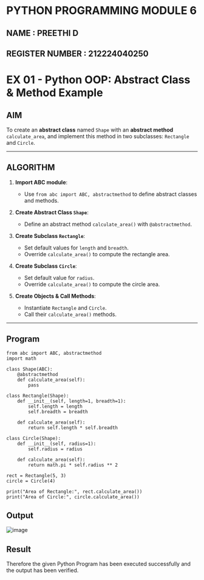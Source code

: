 # PYTHON PROGRAMMING MODULE 6
## NAME : PREETHI D
## REGISTER NUMBER : 212224040250

# EX 01 - Python OOP: Abstract Class & Method Example

##  AIM

To create an **abstract class** named `Shape` with an **abstract method** `calculate_area`, and implement this method in two subclasses: `Rectangle` and `Circle`.

---

##  ALGORITHM

1. **Import ABC module**:
   - Use `from abc import ABC, abstractmethod` to define abstract classes and methods.

2. **Create Abstract Class `Shape`**:
   - Define an abstract method `calculate_area()` with `@abstractmethod`.

3. **Create Subclass `Rectangle`**:
   - Set default values for `length` and `breadth`.
   - Override `calculate_area()` to compute the rectangle area.

4. **Create Subclass `Circle`**:
   - Set default value for `radius`.
   - Override `calculate_area()` to compute the circle area.

5. **Create Objects & Call Methods**:
   - Instantiate `Rectangle` and `Circle`.
   - Call their `calculate_area()` methods.

---

##  Program
```
from abc import ABC, abstractmethod
import math

class Shape(ABC):
    @abstractmethod
    def calculate_area(self):
        pass

class Rectangle(Shape):
    def __init__(self, length=1, breadth=1):
        self.length = length
        self.breadth = breadth

    def calculate_area(self):
        return self.length * self.breadth

class Circle(Shape):
    def __init__(self, radius=1):
        self.radius = radius

    def calculate_area(self):
        return math.pi * self.radius ** 2

rect = Rectangle(5, 3)
circle = Circle(4)

print("Area of Rectangle:", rect.calculate_area())
print("Area of Circle:", circle.calculate_area())

```
## Output
![image](https://github.com/user-attachments/assets/4da7ac71-de40-4a46-bf6a-b7c48cdd9776)

## Result
Therefore the given Python Program has been executed successfully and the output has been verified.
